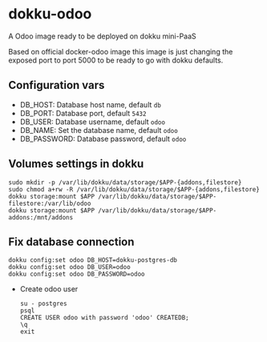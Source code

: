 dokku-odoo
==========

A Odoo image ready to be deployed on dokku mini-PaaS

Based on official docker-odoo image this image is just changing the exposed port to port 5000 to be ready to go with dokku defaults.

Configuration vars
-------------------
 - DB_HOST: Database host name, default `db`
 - DB_PORT: Database port, default `5432`
 - DB_USER: Database username, default `odoo`
 - DB_NAME: Set the database name, default `odoo`
 - DB_PASSWORD: Database password, default `odoo`


Volumes settings in dokku
-------------------------

    sudo mkdir -p /var/lib/dokku/data/storage/$APP-{addons,filestore}
    sudo chmod a+rw -R /var/lib/dokku/data/storage/$APP-{addons,filestore}
    dokku storage:mount $APP /var/lib/dokku/data/storage/$APP-filestore:/var/lib/odoo
    dokku storage:mount $APP /var/lib/dokku/data/storage/$APP-addons:/mnt/addons


Fix database connection
-------------------------
    dokku config:set odoo DB_HOST=dokku-postgres-db
    dokku config:set odoo DB_USER=odoo
    dokku config:set odoo DB_PASSWORD=odoo
    
 - Create odoo user
    ```docker exec -it <odoo db container> bash
    su - postgres
    psql
    CREATE USER odoo with password 'odoo' CREATEDB;
    \q
    exit
